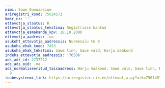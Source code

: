 ```yaml
---
nimi: Saue Gümnaasium
ariregistri_kood: 75014572
kmkr_nr: ''
ettevotja_staatus: R
ettevotja_staatus_tekstina: Registrisse kantud
ettevotja_esmakande_kpv: 18.10.2000
ettevotja_aadress: .na
asukoht_ettevotja_aadressis: Nurmesalu tn 9
asukoha_ehak_kood: 7453
asukoha_ehak_tekstina: Saue linn, Saue vald, Harju maakond
indeks_ettevotja_aadressis: '76506'
ads_adr_id: 2737212
ads_ads_oid: .na
ads_normaliseeritud_taisaadress: Harju maakond, Saue vald, Saue linn, Nurmesalu tn
  9
teabesysteemi_link: https://ariregister.rik.ee/ettevotja.py?ark=75014572&ref=rekvisiidid
---
```

